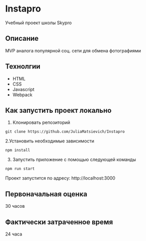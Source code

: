 # Instapro
Учебный проект школы Skypro

## Описание
MVP аналога популярной соц. сети для обмена фотографиями

## Технолгии
- HTML
- CSS
- Javascript
- Webpack


## Как запустить проект локально

1. Клонировать репозиторий

```
git clone https://github.com/JuliaMatsievich/Instapro
```

2.Установить необходимые зависимости

```
npm install
```

3. Запустить приложение с помощью следующей команды

```
npm run start
```

Проект запустится по адресу: http://localhost:3000

## Первоначальная оценка

30 часов

## Фактически затраченное время

24 часа
